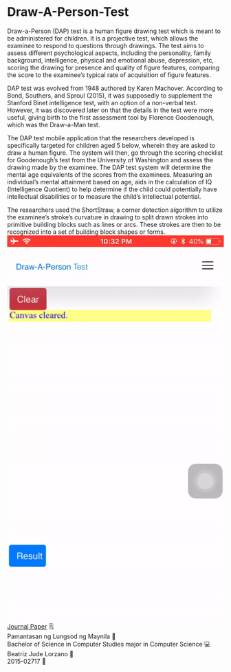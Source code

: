 # Draw-A-Person-Test
 Draw-a-Person (DAP) test is a human figure drawing test which is meant to be administered for children. It is a projective test, which allows the examinee to respond to questions through drawings. The test aims to assess different psychological aspects, including the personality, family background, intelligence, physical and emotional abuse, depression, etc, scoring the drawing for presence and quality of figure features, comparing the score to the examinee’s typical rate of acquisition of figure features. 
 
 DAP test was evolved from 1948 authored by Karen Machover. According to Bond, Southers, and Sproul (2015), it was supposedly to supplement the Stanford Binet intelligence test, with an option of a non-verbal test. However, it was discovered later on that the details in the test were more useful, giving birth to the first assessment tool by Florence Goodenough, which was the Draw-a-Man test. 
 
 The DAP test mobile application that the researchers developed is specifically targeted for children aged 5 below, wherein they are asked to draw a human figure. The system will then, go through the scoring checklist for Goodenough’s test from the University of Washington and assess the drawing made by the examinee. The DAP test system will determine the mental age equivalents of the scores from the examinees. Measuring an individual’s mental attainment based on age, aids in the calculation of IQ (Intelligence Quotient) to help determine if the child could potentially have intellectual disabilities or to measure the child’s intellectual potential. 
 
 The researchers used the ShortStraw, a corner detection algorithm to utilize the examinee’s stroke’s curvature in drawing to split drawn strokes into primitive building blocks such as lines or arcs. These strokes are then to be recognized into a set of building block shapes or forms.<br>
![](app.gif)
<br>[Journal Paper](http://tiny.cc/DAPTest) 🗒️
<br>Pamantasan ng Lungsod ng Maynila 🏫
<br>Bachelor of Science in Computer Studies major in Computer Science 💻
<br>Beatriz Jude Lorzano 👧
<br>2015-02717 📖

